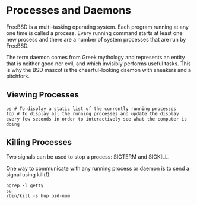 # Processes and Daemons

FreeBSD is a multi-tasking operating system. Each program running at any one time is called a process. Every running command starts at least one new process and there are a number of system processes that are run by FreeBSD.

The term daemon comes from Greek mythology and represents an entity that is neither good nor evil, and which invisibly performs useful tasks. This is why the BSD mascot is the cheerful-looking daemon with sneakers and a pitchfork.

## Viewing Processes
```
ps # To display a static list of the currently running processes
top # To display all the running processes and update the display every few seconds in order to interactively see what the computer is doing
```

## Killing Processes
Two signals can be used to stop a process: SIGTERM and SIGKILL.

One way to communicate with any running process or daemon is to send a signal using kill(1).

```
pgrep -l getty
su
/bin/kill -s hup pid-num
```
